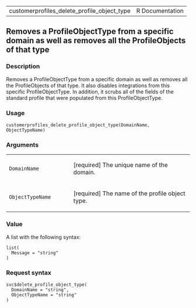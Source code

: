 <table style="width: 100%;">
<tbody>
<tr class="odd">
<td>customerprofiles_delete_profile_object_type</td>
<td style="text-align: right;">R Documentation</td>
</tr>
</tbody>
</table>

## Removes a ProfileObjectType from a specific domain as well as removes all the ProfileObjects of that type

### Description

Removes a ProfileObjectType from a specific domain as well as removes
all the ProfileObjects of that type. It also disables integrations from
this specific ProfileObjectType. In addition, it scrubs all of the
fields of the standard profile that were populated from this
ProfileObjectType.

### Usage

    customerprofiles_delete_profile_object_type(DomainName, ObjectTypeName)

### Arguments

<table>
<colgroup>
<col style="width: 35%" />
<col style="width: 65%" />
</colgroup>
<tbody>
<tr class="odd">
<td><code
id="customerprofiles_delete_profile_object_type_:_DomainName">DomainName</code></td>
<td><p>[required] The unique name of the domain.</p></td>
</tr>
<tr class="even">
<td><code
id="customerprofiles_delete_profile_object_type_:_ObjectTypeName">ObjectTypeName</code></td>
<td><p>[required] The name of the profile object type.</p></td>
</tr>
</tbody>
</table>

### Value

A list with the following syntax:

    list(
      Message = "string"
    )

### Request syntax

    svc$delete_profile_object_type(
      DomainName = "string",
      ObjectTypeName = "string"
    )
